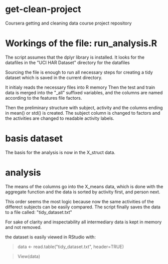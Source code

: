 # get-clean-project
Coursera getting and cleaning data course project repository

# Workings of the file: run_analysis.R

The script assumes that the dplyr library is installed.
It looks for the datafiles in the "UCI HAR Dataset" directory for the datafiles

Sourcing the file is enough to run all necessary steps for creating a tidy dataset which is saved in the current directory.

It initialy reads the necessary files into R memory
Then the test and train data is merged into the "_all" suffixed variables, and the columns are named according to the features file factors.

Then the preliminary structure with subject, activity and the columns ending in mean() or std() is created.
The subject column is changed to factors and the activities are changed to readable activity labels.

# basis dataset
The basis for the analysis is now in the X_struct data.

# analysis
The means of the columns go into the X_means data, which is done with the  aggregate function and the data is sorted by activity first, and person next.

This order seems the most logic because now the same activities of the differect subjects can be easily compared.
The script finally saves the data to a file called: "tidy_dataset.txt" 

For sake of clarity and inspectability all intermediary data is kept in memory and not removed.

the dataset is easily viewed in RStudio with:

> data <- read.table("tidy_dataset.txt", header=TRUE)

> View(data)